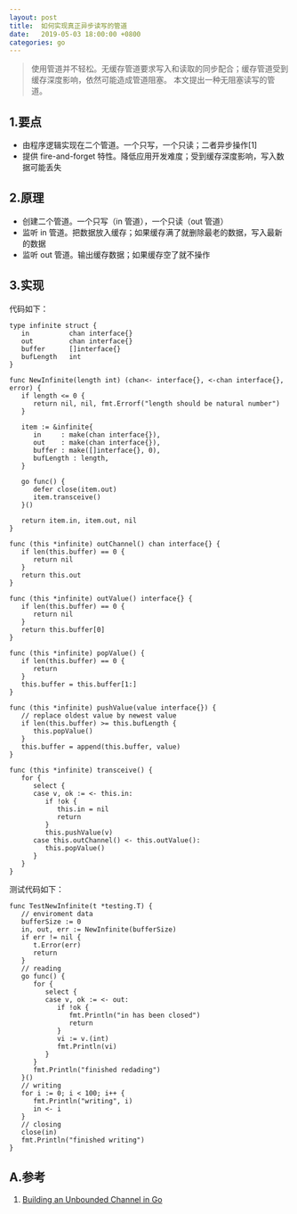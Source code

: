 ```yaml
---
layout: post
title:  如何实现真正异步读写的管道
date:   2019-05-03 18:00:00 +0800
categories: go
---
```


> 使用管道并不轻松。无缓存管道要求写入和读取的同步配合；缓存管道受到缓存深度影响，依然可能造成管道阻塞。
> 本文提出一种无阻塞读写的管道。


## 1.要点
+ 由程序逻辑实现在二个管道。一个只写，一个只读；二者异步操作[1]
+ 提供 fire-and-forget 特性。降低应用开发难度；受到缓存深度影响，写入数据可能丢失

## 2.原理
+ 创建二个管道。一个只写（in 管道），一个只读（out 管道）
+ 监听 in 管道。把数据放入缓存；如果缓存满了就删除最老的数据，写入最新的数据
+ 监听 out 管道。输出缓存数据；如果缓存空了就不操作

## 3.实现
代码如下：
```
type infinite struct {
   in          chan interface{}
   out         chan interface{}
   buffer      []interface{}
   bufLength   int
}
 
func NewInfinite(length int) (chan<- interface{}, <-chan interface{}, error) {
   if length <= 0 {
      return nil, nil, fmt.Errorf("length should be natural number")
   }
    
   item := &infinite{
      in     : make(chan interface{}),
      out    : make(chan interface{}),
      buffer : make([]interface{}, 0),
      bufLength : length,
   }
    
   go func() {
      defer close(item.out)
      item.transceive()
   }()
    
   return item.in, item.out, nil
}
 
func (this *infinite) outChannel() chan interface{} {
   if len(this.buffer) == 0 {
      return nil
   }
   return this.out
}
 
func (this *infinite) outValue() interface{} {
   if len(this.buffer) == 0 {
      return nil
   }
   return this.buffer[0]
}
 
func (this *infinite) popValue() {
   if len(this.buffer) == 0 {
      return
   }
   this.buffer = this.buffer[1:]
}
 
func (this *infinite) pushValue(value interface{}) {
   // replace oldest value by newest value
   if len(this.buffer) >= this.bufLength {
      this.popValue()
   }
   this.buffer = append(this.buffer, value)
}
 
func (this *infinite) transceive() {
   for {
      select {
      case v, ok := <- this.in:
         if !ok {
            this.in = nil
            return
         }
         this.pushValue(v)
      case this.outChannel() <- this.outValue():
         this.popValue()
      }
   }
}
```

测试代码如下：
```
func TestNewInfinite(t *testing.T) {
   // enviroment data
   bufferSize := 0
   in, out, err := NewInfinite(bufferSize)
   if err != nil {
      t.Error(err)
      return
   }
   // reading
   go func() {
      for {
         select {
         case v, ok := <- out:
            if !ok {
               fmt.Println("in has been closed")
               return
            }
            vi := v.(int)
            fmt.Println(vi)
         }
      }
      fmt.Println("finished redading")
   }()
   // writing
   for i := 0; i < 100; i++ {
      fmt.Println("writing", i)
      in <- i
   }
   // closing
   close(in)
   fmt.Println("finished writing")
}
```

## A.参考
1. [Building an Unbounded Channel in Go](https://medium.com/capital-one-tech/building-an-unbounded-channel-in-go-789e175cd2cd)